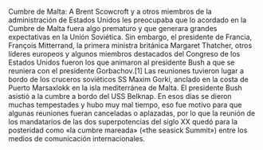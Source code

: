 Cumbre de Malta: A Brent Scowcroft y a otros miembros de la administración de Estados Unidos les preocupaba que lo acordado en la Cumbre de Malta fuera algo prematuro y que generara grandes expectativas en la Unión Soviética. Sin embargo, el presidente de Francia, François Mitterrand, la primera ministra británica Margaret Thatcher, otros líderes europeos y algunos miembros destacados del Congreso de los Estados Unidos fueron los que animaron al presidente Bush a que se reuniera con el presidente Gorbachov.[1]​ Las reuniones tuvieron lugar a bordo de los cruceros soviéticos SS Maxim Gorki, anclado en la costa de Puerto Marsaxlokk en la isla mediterránea de Malta. El presidente Bush asistió a la cumbre a bordo del USS Belknap. En esos días se dieron muchas tempestades y hubo muy mal tiempo, eso fue motivo para que algunas reuniones fueran canceladas o aplazadas, por lo que la reunión de los mandatarios de las dos superpotencias del siglo XX quedó para la posteridad como «la cumbre mareada» («the seasick Summit») entre los medios de comunicación internacionales.
